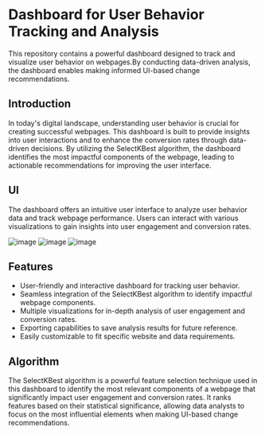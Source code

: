 # Dashboard for User Behavior Tracking and Analysis

This repository contains a powerful dashboard designed to track and visualize user behavior on webpages.By conducting data-driven analysis, the dashboard enables making informed UI-based change recommendations.

## Introduction
In today's digital landscape, understanding user behavior is crucial for creating successful webpages. This dashboard is built to provide insights into user interactions and to enhance the conversion rates through data-driven decisions. By utilizing the SelectKBest algorithm, the dashboard identifies the most impactful components of the webpage, leading to actionable recommendations for improving the user interface.


## UI
The dashboard offers an intuitive user interface to analyze user behavior data and track webpage performance. Users can interact with various visualizations to gain insights into user engagement and conversion rates.

![image](https://github.com/SATYAJEETBEDI/Beyond-Data/assets/99906282/fdcb489c-a191-4554-89b6-2d7da4084d53)
![image](https://github.com/SATYAJEETBEDI/Beyond-Data/assets/99906282/417a5dc4-abf8-47ac-9e7f-3384e622ba5d)
![image](https://github.com/SATYAJEETBEDI/Beyond-Data/assets/99906282/3cf22bbc-4697-4a09-b8fa-5b96e88b44b6)

## Features
- User-friendly and interactive dashboard for tracking user behavior.
- Seamless integration of the SelectKBest algorithm to identify impactful webpage components.
- Multiple visualizations for in-depth analysis of user engagement and conversion rates.
- Exporting capabilities to save analysis results for future reference.
- Easily customizable to fit specific website and data requirements.

## Algorithm
The SelectKBest algorithm is a powerful feature selection technique used in this dashboard to identify the most relevant components of a webpage that significantly impact user engagement and conversion rates. It ranks features based on their statistical significance, allowing data analysts to focus on the most influential elements when making UI-based change recommendations.
